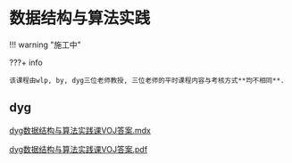 # 数据结构与算法实践

!!! warning "施工中"

???+ info 

    该课程由wlp, by, dyg三位老师教授, 三位老师的平时课程内容与考核方式**均不相同**.

## dyg

[dyg数据结构与算法实践课VOJ答案.mdx](../res/%E8%BD%AF%E4%BB%B6%E5%B7%A5%E7%A8%8B%E5%AD%A6%E9%99%A2/%E6%95%B0%E6%8D%AE%E7%BB%93%E6%9E%84%E4%B8%8E%E7%AE%97%E6%B3%95%E5%AE%9E%E8%B7%B5/dyg/dyg%E6%95%B0%E6%8D%AE%E7%BB%93%E6%9E%84%E4%B8%8E%E7%AE%97%E6%B3%95%E5%AE%9E%E8%B7%B5%E8%AF%BEVOJ%E7%AD%94%E6%A1%88.mdx)

[dyg数据结构与算法实践课VOJ答案.pdf](../res/%E8%BD%AF%E4%BB%B6%E5%B7%A5%E7%A8%8B%E5%AD%A6%E9%99%A2/%E6%95%B0%E6%8D%AE%E7%BB%93%E6%9E%84%E4%B8%8E%E7%AE%97%E6%B3%95%E5%AE%9E%E8%B7%B5/dyg/dyg%E6%95%B0%E6%8D%AE%E7%BB%93%E6%9E%84%E4%B8%8E%E7%AE%97%E6%B3%95%E5%AE%9E%E8%B7%B5%E8%AF%BEVOJ%E7%AD%94%E6%A1%88.pdf)
